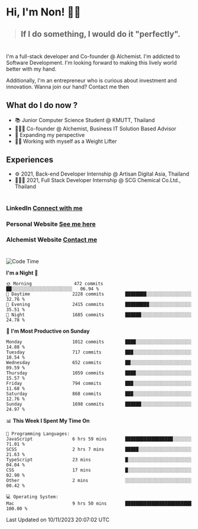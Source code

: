 # Hi, I'm Non! 🖐🏻

> ## If I do something, I would do it "perfectly".

#

I'm a full-stack developer and Co-founder @ Alchemist. I'm addicted to Software Development. I'm looking forward to making this lively world better with my hand.

Additionally, I'm an entrepreneur who is curious about investment and innovation. Wanna join our hand? Contact me then

## What do I do now ?

- 📚 Junior Computer Science Student @ KMUTT, Thailand
- 🧑🏻‍💻 Co-founder @ Alchemist, Business IT Solution Based Advisor
- 🌈 Expanding my perspective
- 🏋🏻 Working with myself as a Weight Lifter

## Experiences

- ⚙️ 2021, Back-end Developer Internship @ Artisan Digital Asia, Thailand
- 🧑🏻‍💻 2021, Full Stack Developer Internship @ SCG Chemical Co.Ltd., Thailand

#

### LinkedIn [Connect with me](https://www.linkedin.com/in/non-nontra/)

### Personal Website [See me here](https://nonnontra.com/)

### Alchemist Website [Contact me](https://alchemist-softwarehouse.co/)

#

<!--START_SECTION:waka-->
![Code Time](http://img.shields.io/badge/Code%20Time-3%2C306%20hrs%2046%20mins-blue)

**I'm a Night 🦉** 

```text
🌞 Morning                472 commits         ██░░░░░░░░░░░░░░░░░░░░░░░   06.94 % 
🌆 Daytime                2228 commits        ████████░░░░░░░░░░░░░░░░░   32.76 % 
🌃 Evening                2415 commits        █████████░░░░░░░░░░░░░░░░   35.51 % 
🌙 Night                  1685 commits        ██████░░░░░░░░░░░░░░░░░░░   24.78 % 
```
📅 **I'm Most Productive on Sunday** 

```text
Monday                   1012 commits        ████░░░░░░░░░░░░░░░░░░░░░   14.88 % 
Tuesday                  717 commits         ███░░░░░░░░░░░░░░░░░░░░░░   10.54 % 
Wednesday                652 commits         ██░░░░░░░░░░░░░░░░░░░░░░░   09.59 % 
Thursday                 1059 commits        ████░░░░░░░░░░░░░░░░░░░░░   15.57 % 
Friday                   794 commits         ███░░░░░░░░░░░░░░░░░░░░░░   11.68 % 
Saturday                 868 commits         ███░░░░░░░░░░░░░░░░░░░░░░   12.76 % 
Sunday                   1698 commits        ██████░░░░░░░░░░░░░░░░░░░   24.97 % 
```


📊 **This Week I Spent My Time On** 

```text
💬 Programming Languages: 
JavaScript               6 hrs 59 mins       ██████████████████░░░░░░░   71.01 % 
SCSS                     2 hrs 7 mins        █████░░░░░░░░░░░░░░░░░░░░   21.63 % 
TypeScript               23 mins             █░░░░░░░░░░░░░░░░░░░░░░░░   04.04 % 
CSS                      17 mins             █░░░░░░░░░░░░░░░░░░░░░░░░   02.90 % 
Other                    2 mins              ░░░░░░░░░░░░░░░░░░░░░░░░░   00.42 % 

💻 Operating System: 
Mac                      9 hrs 50 mins       █████████████████████████   100.00 % 
```


 Last Updated on 10/11/2023 20:07:02 UTC
<!--END_SECTION:waka-->
